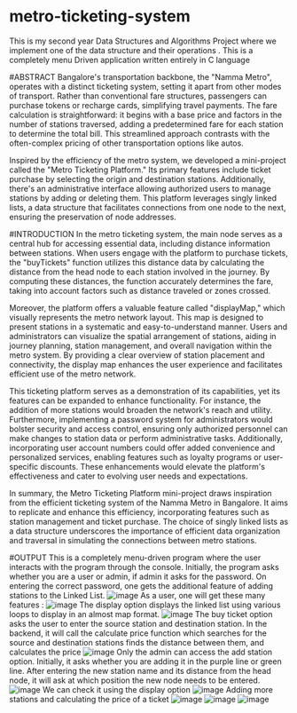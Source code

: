 # metro-ticketing-system

This is my second year Data Structures and Algorithms Project where we implement one of the data structure and their operations . This is a completely menu Driven application written entirely in C language 

#ABSTRACT
Bangalore's transportation backbone, the "Namma Metro", operates with a distinct ticketing system, setting it apart from other modes of transport. Rather than conventional fare structures, passengers can purchase tokens or recharge cards, simplifying travel payments. The fare calculation is straightforward: it begins with a base price and factors in the number of stations traversed, adding a predetermined fare for each station to determine the total bill. This streamlined approach contrasts with the often-complex pricing of other transportation options like autos.

Inspired by the efficiency of the metro system, we developed a mini-project called the "Metro Ticketing Platform." Its primary features include ticket purchase by selecting the origin and destination stations. Additionally, there's an administrative interface allowing authorized users to manage stations by adding or deleting them. This platform leverages singly linked lists, a data structure that facilitates connections from one node to the next, ensuring the preservation of node addresses.

#INTRODUCTION
In the metro ticketing system, the main node serves as a central hub for accessing essential data, including distance information between stations. When users engage with the platform to purchase tickets, the "buyTickets" function utilizes this distance data by calculating the distance from the head node to each station involved in the journey. By computing these distances, the function accurately determines the fare, taking into account factors such as distance traveled or zones crossed.

Moreover, the platform offers a valuable feature called "displayMap," which visually represents the metro network layout. This map is designed to present stations in a systematic and easy-to-understand manner. Users and administrators can visualize the spatial arrangement of stations, aiding in journey planning, station management, and overall navigation within the metro system. By providing a clear overview of station placement and connectivity, the display map enhances the user experience and facilitates efficient use of the metro network.

This ticketing platform serves as a demonstration of its capabilities, yet its features can be expanded to enhance functionality. For instance, the addition of more stations would broaden the network's reach and utility. Furthermore, implementing a password system for administrators would bolster security and access control, ensuring only authorized personnel can make changes to station data or perform administrative tasks. Additionally, incorporating user account numbers could offer added convenience and personalized services, enabling features such as loyalty programs  or user-specific discounts. These enhancements would elevate the platform's effectiveness and cater to evolving user needs and expectations.

In summary, the Metro Ticketing Platform mini-project draws inspiration from the efficient ticketing system of the Namma Metro in Bangalore. It aims to replicate and enhance this efficiency, incorporating features such as station management and ticket purchase. The choice of singly linked lists as a data structure underscores the importance of efficient data organization and traversal in simulating the connections between metro stations.


#OUTPUT
This is a completely menu-driven program where the user interacts with the program through the console. Initially, the program asks whether you are a user or admin, if admin it asks for the password. On entering the correct password, one gets the additional feature of adding stations to the Linked List.
![image](https://github.com/aditisettym/metro-ticketing-system/assets/157141650/a5bb61b1-54ab-4ade-95a2-29e124adba64)
As a user, one will get these many features :
![image](https://github.com/aditisettym/metro-ticketing-system/assets/157141650/f2deaee6-4f46-4f1c-90c3-8c2d5b784441)
The display option displays the linked list using various loops to display in an almost map format.
![image](https://github.com/aditisettym/metro-ticketing-system/assets/157141650/a1dc2061-7784-4384-9800-c74b24aa5922)
The buy ticket option asks the user to enter the source station and destination station. In the backend, it will call the calculate price function which searches for the source and destination stations finds the distance between them, and calculates the price 
![image](https://github.com/aditisettym/metro-ticketing-system/assets/157141650/a704f586-d6e3-4f6c-9562-26ecb196b31f)
Only the admin can access the add station option. Initially, it asks whether you are adding it in the purple line or green line. After entering the new station name and its distance from the head node, it will ask at which position the new node needs to be entered. 
![image](https://github.com/aditisettym/metro-ticketing-system/assets/157141650/13d0901f-da10-4cbc-8a3d-a9938cfebfbc)
We can check it using the display option
![image](https://github.com/aditisettym/metro-ticketing-system/assets/157141650/876c457c-a9fb-44ea-bd22-e17a980a0f03)
Adding more stations and calculating the price of a ticket
![image](https://github.com/aditisettym/metro-ticketing-system/assets/157141650/be651ada-782a-4688-85e0-0d1722958fb1)
![image](https://github.com/aditisettym/metro-ticketing-system/assets/157141650/754059e0-e43c-437a-8fe9-b41ab7724cee)
![image](https://github.com/aditisettym/metro-ticketing-system/assets/157141650/aa8db588-e4d2-4f43-b1aa-ab08b07eba7e)






